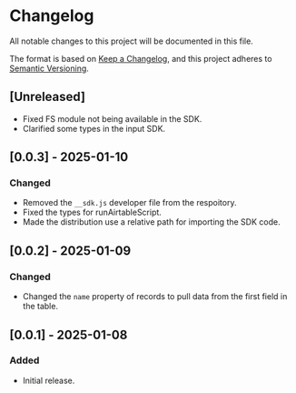 # Changelog

All notable changes to this project will be documented in this file.

The format is based on [Keep a Changelog](https://keepachangelog.com/en/1.1.0/),
and this project adheres to [Semantic Versioning](https://semver.org/spec/v2.0.0.html).

## [Unreleased]

- Fixed FS module not being available in the SDK.
- Clarified some types in the input SDK.

## [0.0.3] - 2025-01-10

### Changed

- Removed the `__sdk.js` developer file from the respoitory.
- Fixed the types for runAirtableScript.
- Made the distribution use a relative path for importing the SDK code.

## [0.0.2] - 2025-01-09

### Changed

- Changed the `name` property of records to pull data from the first field in the table.

## [0.0.1] - 2025-01-08

### Added

- Initial release.
